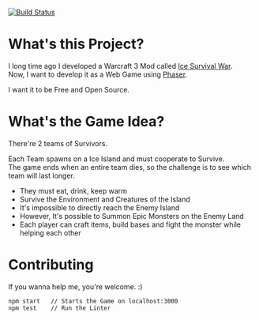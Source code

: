 [![Build Status](https://travis-ci.org/brunogsa/ice-survival-war.svg?branch=master)](https://travis-ci.org/brunogsa/ice-survival-war)

# What's this Project?

I long time ago I developed a Warcraft 3 Mod called [Ice Survival War](http://www.epicwar.com/maps/221823). <br>
Now, I want to develop it as a Web Game using [Phaser](https://phaser.io).

I want it to be Free and Open Source.

# What's the Game Idea?

There're 2 teams of Survivors.

Each Team spawns on a Ice Island and must cooperate to Survive. <br>
The game ends when an entire team dies, so the challenge is to see which team will last longer.

- They must eat, drink, keep warm
- Survive the Environment and Creatures of the Island
- It's impossible to directly reach the Enemy Island
- However, It's possible to Summon Epic Monsters on the Enemy Land
- Each player can craft items, build bases and fight the monster while helping each other

# Contributing

If you wanna help me, you're welcome. :)

```
npm start   // Starts the Game on localhost:3000
npm test    // Run the Linter
```
